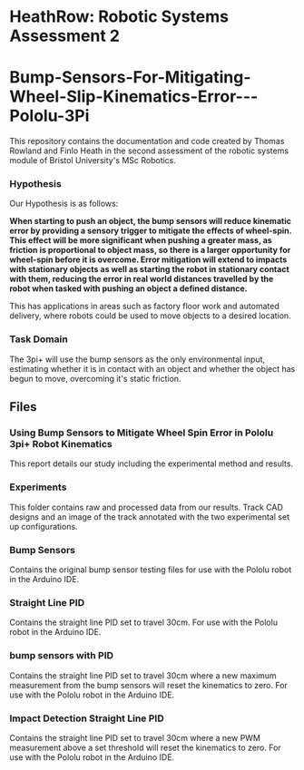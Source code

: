 # HeathRow: Robotic Systems Assessment 2
# Bump-Sensors-For-Mitigating-Wheel-Slip-Kinematics-Error---Pololu-3Pi
This repository contains the documentation and code created by Thomas Rowland and Finlo Heath in the second assessment of the robotic systems module of Bristol University's MSc Robotics. 

### Hypothesis
Our Hypothesis is as follows: <br>

**When starting to push an object, the bump sensors will reduce kinematic error by providing a sensory trigger to mitigate the effects of wheel-spin. This effect will be more significant when pushing a greater mass, as friction is proportional to object mass, so there is a larger opportunity for wheel-spin before it is overcome. Error mitigation will extend to impacts with stationary objects as well as starting the robot in stationary contact with them, reducing the error in real world distances travelled by the robot when tasked with pushing an object a defined distance.** <br>

This has applications in areas such as factory floor work and automated delivery, where robots could be used to move objects to a desired location.

### Task Domain
The 3pi+ will use the bump sensors as the only environmental input, estimating whether it is in contact with an object and whether the object has begun to move, overcoming it's static friction.


## Files

### Using Bump Sensors to Mitigate Wheel Spin Error in Pololu 3pi+ Robot Kinematics
This report details our study including the experimental method and results. 

### Experiments
This folder contains raw and processed data from our results. Track CAD designs and an image of the track annotated with the two experimental set up configurations.

### Bump Sensors
Contains the original bump sensor testing files for use with the Pololu robot in the Arduino IDE.

### Straight Line PID
Contains the straight line PID set to travel 30cm. For use with the Pololu robot in the Arduino IDE.

### bump sensors with PID
Contains the straight line PID set to travel 30cm where a new maximum measurement from the bump sensors will reset the kinematics to zero. For use with the Pololu robot in the Arduino IDE.

### Impact Detection Straight Line PID
Contains the straight line PID set to travel 30cm where a new PWM measurement above a set threshold will reset the kinematics to zero. For use with the Pololu robot in the Arduino IDE.






